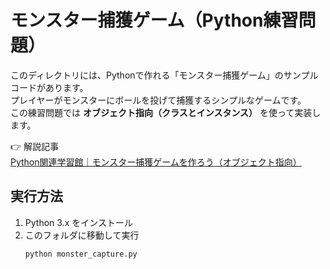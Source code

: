 # モンスター捕獲ゲーム（Python練習問題）

このディレクトリには、Pythonで作れる「モンスター捕獲ゲーム」のサンプルコードがあります。  
プレイヤーがモンスターにボールを投げて捕獲するシンプルなゲームです。  
この練習問題では **オブジェクト指向（クラスとインスタンス）** を使って実装します。  

👉 解説記事  
[Python関連学習館｜モンスター捕獲ゲームを作ろう（オブジェクト指向）](https://programming-mondai.com/top/python_top/l5-s1/)

## 実行方法
1. Python 3.x をインストール
2. このフォルダに移動して実行
   ```bash
   python monster_capture.py
